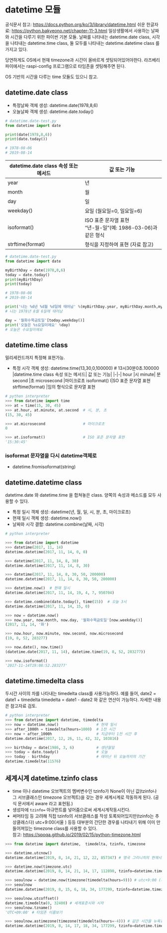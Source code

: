 # datetime 모듈
공식문서 참고: https://docs.python.org/ko/3/library/datetime.html
쉬운 한글자료: https://python.bakyeono.net/chapter-11-3.html
일상생활에서 사용하는 날짜와 시간을 다루기 위한 파이썬 기본 모듈.
날짜를 나타내는  datetime.date class, 시각을 나타내는 datetime.time class, 둘 모두를 나타내는 datetime.datetime class 를 가지고 있다.

당연하게도  OS에서 현재  timezone과 시간이 올바르게 셋팅되어있어야한다.
라즈베리파이에서는  raspi-config 프로그램으로 타임존을 셋팅해주면 된다.

OS 기반의 시간을 다루는 time 모듈도 있으니 참고.

## datetime.date class
* 특정날짜 객체 생성: datetime.date(1978,8,6)
* 오늘날짜 객체 생성: datetime.date.today()

```python
# datetime.date-test.py
from datetime import date

print(date(1978,8,6))
print(date.today())

# 1978-08-06
# 2019-08-14
```
|datetime.date class 속성 또는 메서드	|값 또는 기능|
|-|-|
year|	년
month	|월
day|	일
weekday()	|요일 (월요일=0, 일요일=6)
isoformat()	|ISO 표준 문자열 표현<br>“년-월-일”(예: 1986-03-06)과 같은 형식
strftime(format)	| 형식을 지정하여 표현 (자료 참고)

```python
# datetime.date-test.py
from datetime import date

myBirthDay = date(1978,8,6)
today = date.today()
print(myBirthDay)
print(today)

# 1978-08-06
# 2019-08-14

print('나는 %d년 %d월 %d일에 태어남' %(myBirthDay.year, myBirthDay.month,myBirthDay.day))
# 나는 1978년 8월 6일에 태어남

day = '월화수목금토일'[today.weekday()]
print('오늘은 %s요일이에요' %day)
# 오늘은 수요일이에요
```

## datetime.time class
밀리세컨드까지 특정해 표현가능.
* 특정 시각 객체 생성: datetime.time(13,30,0,100000) # 13시30분0초.100000
|datetime.time class 속성 또는 메서드|	값 또는 기능|
|-|-|
hour	|시
minute|	분
second	|초
microsecond	|마이크로초
isoformat()	I|SO 표준 문자열 표현
strftime(format)	|임의 형식으로 문자열 표현

```python
# python interpreter
>>> from datetime import time
>>> at = time(15, 30, 45)
>>> at.hour, at.minute, at.second  # 시, 분, 초
(15, 30, 45)

>>> at.microsecond                 # 마이크로초
0

>>> at.isoformat()                 # ISO 표준 문자열 표현
'15:30:45'
```
### isoformat 문자열을 다시  datetime객체로
* datetime.fromisoformat(string)

## datetime.datetime class
datetime.date 와 datetime.time 을 합쳐놓은 class. 양쪽의 속성과 메소드를 모두 사용할 수 있다.
* 특정 일시 객체 생성: datetime(년, 월, 일, 시, 분, 초, 마이크로초)
* 현재 일시 객체 생성: datetime.now()
* 날짜와 시각 결합: datetime.combine(날짜, 시각)

```python
# python interpreter

>>> from datetime import datetime
>>> datetime(2017, 11, 14)
datetime.datetime(2017, 11, 14, 0, 0)

>>> datetime(2017, 11, 14, 8, 30)
datetime.datetime(2017, 11, 14, 8, 30)

>>> datetime(2017, 11, 14, 8, 30, 50, 200000)
datetime.datetime(2017, 11, 14, 8, 30, 50, 200000)

>>> datetime.now()  # 현재 일시
datetime.datetime(2017, 11, 14, 19, 4, 7, 950704)

>>> datetime.combine(date.today(), time(15))  # 오늘 3시
datetime.datetime(2017, 11, 14, 15, 0)

>>> now = datetime.now()
>>> now.year, now.month, now.day, '월화수목금토일'[now.weekday()]
(2017, 11, 14, '화')

>>> now.hour, now.minute, now.second, now.microsecond
(19, 8, 52, 283277)

>>> now.date(), now.time()
(datetime.date(2017, 11, 14), datetime.time(19, 8, 52, 283277))

>>> now.isoformat()
'2017-11-14T19:08:52.283277'
```

## datetime.timedelta class
두시간 사이의 차를 나타내는 timedelta class를 사용가능하다.
예를 들어,
date2 = date1 + timedelta
timedelta = date1 - date2
와 같은 연산이 가능하다.
자세한 내용은 참고자료 검토.

```python
# python interpreter
>>> from datetime import datetime, timedelta
>>> now = datetime.now()                 # 현재 일시
>>> after_1000h = timedelta(hours=1000)  # 1천 시간
>>> now + after_1000h                    # 지금부터 1천 시간 후
datetime.datetime(2017, 12, 26, 11, 42, 32, 103816)

>>> birthday = date(1986, 3, 6)          # 생년월일
>>> today = date.toady()                 # 오늘
>>> today - birthday                     # 태어난 뒤 오늘까지의 기간
datetime.timedelta(11576)
```

## 세계시계 datetime.tzinfo class
* time 이나 datetime 오브젝트의 멤버변수인 tzinfo가 None이 아닌 값(tzinfo나 그 서브클래스인 timezone 오브젝트)을 갖는 경우 세계시계로 작동하게 된다. (공식 문서에서 aware 라고 표현됨.)
* 생성자에  `tzinfo=` 아규먼트를 넣어줌으로써 세계시계작동시킨다.
* 써머타임 등 고려해 직접 tzinfo의 서브클래스를 작성 토록되어있지만(tzinfo는 추상클래스다) utc+9:00(서울 ) 등등 대부분의 간단한 경우를 나타내기 위해 이미 만들어져있는 timezone class를 사용할 수 있다.  
참고: https://spoqa.github.io/2019/02/15/python-timezone.html

```python
>>> from datetime import datetime,  timedelta, tzinfo, timezone

>>> datetime.utcnow()
datetime.datetime(2019, 8, 14, 21, 12, 22, 857347) # 영국 그리니치의 현재시간을 표시하고있기는 하지만 tzinfo=None으로, 세계시간 aware 하지는 않다.

>>> datetime.now(timezone.utc)
datetime.datetime(2019, 8, 14, 21, 14, 17, 112890, tzinfo=datetime.timezone.utc) # 세계시간 aware한 세계표준시

>>> seoulnow = datetime.now(timezone(timedelta(hours=9))) # utc+9:00 (서울표준시)
>>> seoulnow
datetime.datetime(2019, 8, 15, 6, 18, 34, 177299, tzinfo=datetime.timezone(datetime.timedelta(0, 32400)))

>>> seoulnow.utcoffset()
datetime.timedelta(0, 32400) # 세계표준시와 시차
>>> seoulnow.tzname()
'UTC+09:00' # 타임존 이름보기

>>> seoulnow.astimezone(timezone(timedelta(hours=-4))) # 같은 시간을 뉴욕표준시(utc-4:00)로 표현하면?  
datetime.datetime(2019, 8, 14, 17, 18, 34, 177299, tzinfo=datetime.timezone(datetime.timedelta(-1, 72000)))
```
